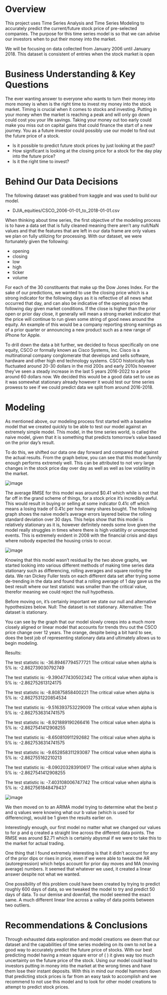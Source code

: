 # Overview
This project uses Time Series Analysis and Time Series Modeling to accurately predict the current/future stock price of pre-selected companies. The purpose for this time series model is so that we can advise our investors when to put their money into the market.

We will be focusing on data collected from January 2006 until January 2018. This dataset is consistent of entries when the stock market is open


# Business Understanding & Key Questions
The ever wanting answer to everyone who wants to turn their money into more money is when is the right time to invest my money into the stock market. Timing is crucial when it comes to stocks and investing. Putting in your money when the market is reaching a peak and will only go down could cost you your life savings. Taking your money out too early could make you miss out on capital gains that could finance the start of a new journey. You as a future investor could possibly use our model to find out the future price of a stock.  


* Is it possible to predict future stock prices by just looking at the past?
* How significant is looking at the closing price for a stock for the day play into the future price?
* Is it the right time to invest?
# Behind Our Data Decisions
The following dataset was grabbed from kaggle and was used to build our model.
* DJIA_equities/CSCO_2006-01-01_to_2018-01-01.csv


When thinking about time series, the first objective of the modeling process is to have a data set that is fully cleaned meaning there aren’t any null/NaN values and that the features that are left in our data frame are only values we plan on fully utilizing for processing. With our dataset, we were fortunately given the following: 
* opening 
* closing 
* low 
* high 
* ticker 
* volume 

For each of the 30 constituents that make up the Dow Jones Index. For the sake of our predictions, we wanted to use the closing price which is a strong indicator for the following days as it is reflective of all news what occurred that day, and can also be indicative of the opening price the following day given market conditions. If the close is higher than the prior open or prior day close, it generally will mean a strong market indicator that the price will continue to run given some string of good news around the equity. An example of this would be a company reporting strong earnings as of a prior quarter or announcing a new product such as a new range of iPhone for Apple. 

To drill down the data a bit further, we decided to focus specifically on one equity, CSCO or formally known as Cisco Systems, Inc. Cisco is a multinational company conglomerate that develops and sells software, hardware and other high end technology systems. CSCO historically has fluctuated around 20-30 dollars in the mid 200s and early 2010s however they’ve seen a steady increase in the last 5 years 2016-2022 to a price around 60 dollars now. We decided this would be a good data set to use as it was somewhat stationary already however it would test our time series prowess to see if we could predict data we split from around 2016-2018.

# Modeling

As mentioned above, our modeling process first started with a baseline model that we created quickly to be able to test our model against an extremely simple model. This model, in the time series world, is called the naive model, given that it is something that predicts tomorrow’s value based on the prior day’s result.

To do this, we shifted our data one day forward and compared that against the actual results. From the graph below, you can see that this model funnily enough performs extremely well. This can be attributed to not very large changes in the stock price day over day as well as well as low volatility in the market. 


![image](https://user-images.githubusercontent.com/92397698/148300113-a140de10-8d9d-40fe-a103-a91c474d897b.png)


The average RMSE for this model was around $0.41 which while is not that far off in the grand scheme of things, for a stock price it’s incredibly awful. This would result in buying or selling at some indicator 0.41c off which means a losing trade of 0.41c per how many shares bought. The following graph shows the naive model’s average errors layered below the rolling standard deviation over 30 days. This helps show that this model is relatively stationary as it is, however definitely needs some love given the model really struggles in times where there is high volatility or unexpected events. This is extremely evident in 2008 with the financial crisis and days where nobody expected the housing crisis to occur.

![image](https://user-images.githubusercontent.com/92397698/148300331-5cc1cf90-2414-4b16-8f64-f84c25a88c9b.png)

Knowing that this model wasn’t residual by the two above graphs, we started looking into various different methods of making time series data stationary such as differencing, rolling averages and square rooting the data. We ran Dickey Fuller tests on each different data set after trying some de-trending in the data and found that a rolling average of 1 day gave us the best result where our test statistic was smaller than the critical value, therefor meaning we could reject the null hypothesis.

Before moving on, it’s certainly important we state our null and alternative hypothesizes below.
	Null: The dataset is not stationary.
	Alternative: The dataset is stationary.

You can see by the graph that our model slowly creeps into a much more closely aligned or linear model that accounts for trends thru out the CSCO price change over 12 years. The orange, despite being a bit hard to see, does the best job of representing stationary data and ultimately allows us to begin modeling.

Results:

 The test statistic is: -36.89467794577721
The critical value when alpha is 5% is: -2.862739030792749
 
 The test statistic is: -9.390477430502342
 The critical value when alpha is 5% is: -2.862752613124175
 
 The test statistic is: -8.80875858400221
 The critical value when alpha is 5% is: -2.8627531220854534
 
 The test statistic is: -9.516393753229009
 The critical value when alpha is 5% is: -2.8627536314741575
 
 The test statistic is: -8.921889190266416
 The critical value when alpha is 5% is: -2.8627541412908255
 
 The test statistic is: -8.650810911292682
 The critical value when alpha is 5% is: -2.8627536314741575
 
 The test statistic is: -9.652858311293087
 The critical value when alpha is 5% is: -2.862755162210213
 
 The test statistic is: -8.090203283910617
 The critical value when alpha is 5% is: -2.8627541412908255
 
 The test statistic is: -7.403108006747742
 The critical value when alpha is 5% is: -2.8627561848479437


![image](https://user-images.githubusercontent.com/92397698/148298418-3b80cb6c-bae3-4801-9680-ec84135a66a4.png)


We then moved on to an ARIMA model trying to determine what the best p and q values were knowing what our b value (which is used for differencing), would be 1 given the results earlier on.

Interestingly enough, our first model no matter what we changed our values to for p and q created a straight line across the different data points. The RMSE was around $2.71 which is certainly abysmal if we were to take this to the market for actual trading.

One thing that I found extremely interesting is that it didn’t account for any of the prior dips or rises in price, even if we were able to tweak the AR (autoregression) which helps account for prior day moves and MA (moving average) numbers. It seemed that whatever we used, it created a linear answer despite not what we wanted.

One possibility of this problem could have been created by trying to predict roughly 600 days of data, so we tweaked the model to try and predict 50 days of data. To our demise and downfall, the model seemed the exact same. A much different linear line across a valley of data points between two outliers.


# Recommendations & Conclusions
Through exhausted data exploration and model creations we deem that our dataset and the capabilities of time series modeling on its own to not be a good way to accurately predict the future price of stocks. With our best predicting model having a mean square error of (   ) it gives way too much uncertainty on the future price of the stock. Using our model could lead to investors putting in money into the market at the wrong times and have them lose their instant deposits. With this in mind our model hammers down that predicting stock prices is far from an easy task to accomplish and we recommend to not use this model and to look for other model creations to attempt to predict stock prices.
